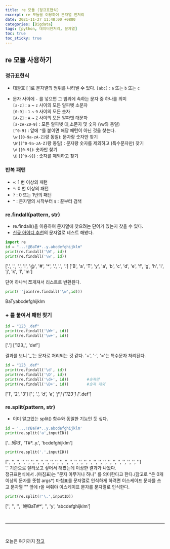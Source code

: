 ```yaml
---
title: re 모듈 (정규표현식)
excerpt: re 모듈을 이용하여 문자열 전처리
date: 2021-11-27 11:48:00 +0800
categories: [Bigdata]
tags: [python, 데이터전처리, 문자열]
toc: true
toc_sticky: true
---
```


## re 모듈 사용하기

### 정규표현식

* 대괄호 [ ]로 문자열의 범위를 나타낼 수 있다.
`[abc]` : `a` 또는 `b` 또는 `c`

* 문자 사이에 `-` 를 넣으면 그 범위에 속하는 문자 중 하나를 의미<br>
`[a-z]` : `a` ~ `z` 사이의 모든 알파벳 소문자<br>
`[0-9]` : `1` ~ `9` 사이의 모든 숫자<br>
`[A-Z]` : `A` ~ `Z` 사이의 모든 알파벳 대문자<br>
`[a-zA-Z0-9]` : 모든 알파벳 대,소문자 및 숫자 (\w와 동일)<br>
`[^0-9]` : 앞에 `^`를 붙이면 해당 패턴이 아닌 것을 찾는다.<br>
`\w` (`[0-9a-zA-Z]`랑 동일): 문자랑 숫자만 찾기<br>
`\W` (`[^0-9a-zA-Z]`랑 동일) : 문자랑 숫자를 제외하고 (특수문자만) 찾기<br>
`\d` (`[0-9]`): 숫자만 찾기<br>
`\D` (`[^0-9]`) : 숫자를 제외하고 찾기<br>

### 반복 패턴
* `+`: 1 번 이상의 패턴<br>
* `*`: 0 번 이상의 패턴<br>
* `?` : 0 또는 1번의 패턴<br>
* `^` : 문자열의 시작부터 `$` : 끝부터 검색<br>


### re.findall(pattern, str)
* re.findall()을 이용하여 문자열에 찾으려는 단어가 있는지 찾을 수 있다.<br>
* [신규 아이디 추천](https://joniekwon.github.io/%EC%BD%94%ED%85%8C%EC%97%B0%EC%8A%B5/python3/2021/11/14/ref-new-id/)의 문자열로 테스트 해봤다. <br>

```python
import re
id = "...!@BaT#*..y.abcdefghijklm"
print(re.findall('\W', id))
print(re.findall('\w', id))
```
['.', '.', '.', '!', '@', '#', '*', '.', '.', '.']
['B', 'a', 'T', 'y', 'a', 'b', 'c', 'd', 'e', 'f', 'g', 'h', 'i', 'j', 'k', 'l', 'm']

단어 하나씩 쪼개져서 리스트로 반환된다.

```python
print(''join(re.findall('\w',id)))
```
BaTyabcdefghijklm

### + 를 붙여서 패턴 찾기
```python
id = "123_.def"
print(re.findall('\W+', id))
print(re.findall('\w+', id))
```
['.']
['123_', 'def']

결과를 보니 '_'는 문자로 처리되는 것 같다. '+', '-', '='는 특수문자 처리된다.

```python
id = "123_.def"
print(re.findall('\d', id))
print(re.findall('\D', id))
print(re.findall('\d+', id))		#숫자만
print(re.findall('\D+', id))		#숫자 제외
```
['1', '2', '3']
['_', '.', 'd', 'e', 'f']
['123']
['_.def']


### re.split(pattern, str)
* 이미 알고있는 split() 함수와 동일한 기능인 듯 싶다.<br>

```python
id = '...!@BaT#*..y.abcdefghijklm'
print(re.split('a',inputID))
```
['...!@B', 'T#*..y.', 'bcdefghijklm']

```python
print(re.split('.',inputID))
```
['', '', '', '', '', '', '', '', '', '', '', '', '', '', '', '', '', '', '', '', '', '', '', '', '', '', '', '']
<br>
'.' 기준으로 잘라보고 싶어서 해봤는데 이상한 결과가 나왔다.<br>
정규표현식에서 .(마침표)는 "문자 아무거나 하나" 를 의미한다고 한다.(참고로 \*은 0개 이상의 문자를 뜻함 args\*)
마침표를 문자열로 인식하게 하려면 이스케이프 문자를 쓰고 문자열 "" 앞에 r을 써줘야 이스케이프 문자를 문자열로 인식한다.

```python
print(re.split(r'\.',inputID))
```
['', '', '', '!@BaT#*', '', 'y', 'abcdefghijklm']

<br>

***

<br>

오늘은 여기까지
[참고](https://answer-me.tistory.com/10)